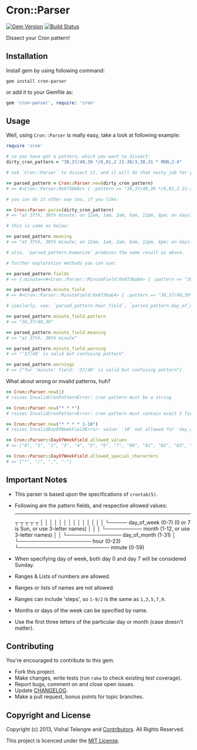Cron::Parser
============

[![Gem Version](https://badge.fury.io/rb/cron-parser.png)](http://badge.fury.io/rb/cron-parser)
[![Build Status](https://travis-ci.org/vishaltelangre/cron-parser.png?branch=master)](https://travis-ci.org/vishaltelangre/cron-parser)

Dissect your Cron pattern!

## Installation

Install gem by using following command:

    gem install cron-parser

or add it to your Gemfile as:

```ruby
gem 'cron-parser', require: 'cron'
```

## Usage

Well, using `Cron::Parser` is really easy, take a look at following example:

```ruby
require 'cron'

# so you have got a pattern, which you want to dissect:
dirty_cron_pattern = "38,37/40,39 */6,01,2 21-30/3,30,31 * MON,2-4"

# ask `Cron::Parser` to dissect it, and it will do that nasty job for you:

>> parsed_pattern = Cron::Parser.new(dirty_cron_pattern)
# => #<Cron::Parser:0x973860c> { :pattern => "38,37/40,39 */6,01,2 21-30/3,30,31 * MON,2-4", :fields => {:minute=>#<Cron::Parser::MinuteField:0x9736ab4> { :pattern => "38,37/40,39", :warning => '37/40' is valid but confusing pattern, :meaning => "at 37th, 38th minute" }, :hour=>#<Cron::Parser::HourField:0x9743bd8> { :pattern => "*/6,01,2", :meaning => "on 12am, 1am, 2am, 6am, 12pm, 6pm" }, :day_of_month=>#<Cron::Parser::DayOfMonthField:0x9537768> { :pattern => "21-30/3,30,31", :meaning => "on days: 21st, 24th, 27th, 30th, 30th, 31st" }, :month=>#<Cron::Parser::MonthField:0x9586110> { :pattern => "*", :meaning => "every month" }, :day_of_week=>#<Cron::Parser::DayOfWeekField:0x958f224> { :pattern => "MON,2-4", :meaning => "on Tuesday, Wednsday, Thursday, Monday" }} }

# you can do it other way too, if you like:

>> Cron::Parser.parse(dirty_cron_pattern)
# => "at 37th, 38th minute; on 12am, 1am, 2am, 6am, 12pm, 6pm; on days: 21st, 24th, 27th, 30th, 30th, 31st; every month; on Tuesday, Wednsday, Thursday, Monday"

# this is same as below:

>> parsed_pattern.meaning
# => "at 37th, 38th minute; on 12am, 1am, 2am, 6am, 12pm, 6pm; on days: 21st, 24th, 27th, 30th, 30th, 31st; every month; on Tuesday, Wednsday, Thursday, Monday"

# also, `parsed_pattern.humanize` produces the same result as above.

# further exploration methods you can use:

>> parsed_pattern.fields
# => {:minute=>#<Cron::Parser::MinuteField:0x9736ab4> { :pattern => "38,37/40,39", :warning => '37/40' is valid but confusing pattern, :meaning => "at 37th, 38th minute" }, :hour=>#<Cron::Parser::HourField:0x9743bd8> { :pattern => "*/6,01,2", :meaning => "on 12am, 1am, 2am, 6am, 12pm, 6pm" }, :day_of_month=>#<Cron::Parser::DayOfMonthField:0x9537768> { :pattern => "21-30/3,30,31", :meaning => "on days: 21st, 24th, 27th, 30th, 30th, 31st" }, :month=>#<Cron::Parser::MonthField:0x9586110> { :pattern => "*", :meaning => "every month" }, :day_of_week=>#<Cron::Parser::DayOfWeekField:0x958f224> { :pattern => "MON,2-4", :meaning => "on Tuesday, Wednsday, Thursday, Monday" }}

>> parsed_pattern.minute_field
# => #<Cron::Parser::MinuteField:0x9736ab4> { :pattern => "38,37/40,39", :warning => '37/40' is valid but confusing pattern, :meaning => "at 37th, 38th minute" }

# similarly, see: `parsed_pattern.hour_field`, `parsed_pattern.day_of_month_field`, `parsed_pattern.month_field`, `parsed_pattern.day_of_week_field`

>> parsed_pattern.minute_field.pattern
# => "38,37/40,39"

>> parsed_pattern.minute_field.meaning
# => "at 37th, 38th minute"

>> parsed_pattern.minute_field.warning
# => "'37/40' is valid but confusing pattern"

>> parsed_pattern.warnings
# => ["for 'minute' field: '37/40' is valid but confusing pattern"]
```

What about wrong or invalid patterns, huh?

```ruby
>> Cron::Parser.new(1)
# raises InvalidCronPatternError: cron pattern must be a string

>> Cron::Parser.new("* * *")
# raises InvalidCronPatternError: cron pattern must contain exact 5 fields seperated by whitespaces

>> Cron::Parser.new("* * * * 1-10")
# raises InvalidDayOfWeekFieldError: value: '10' not allowed for 'day_of_week' field, run: 'Cron::Parser::DayOfWeekField.allowed_values' to know valid values

>> Cron::Parser::DayOfWeekField.allowed_values
# => ["0", "1", "2", "3", "4", "5", "6", "7", "00", "01", "02", "03", "04", "05", "06", "07", "SUN", "MON", "TUE", "WED", "THU", "FRI", "SAT"]

>> Cron::Parser::DayOfWeekField.allowed_special_characters
# => ["*", "/", ",", "-"]
```

## Important Notes
* This parser is based upon the specifications of `crontab(5)`.
* Following are the pattern fields, and respective allowed values:

    *    *    *    *    *
    ┬    ┬    ┬    ┬    ┬
    │    │    │    │    │
    │    │    │    │    │
    │    │    │    │    └───── day_of_week (0-7) (0 or 7 is Sun, or use 3-letter names)
    │    │    │    └────────── month (1-12, or use 3-letter names)
    │    │    └─────────────── day_of_month (1-31)
    │    └──────────────────── hour (0-23)
    └───────────────────────── minute (0-59)

* When specifying day of week, both day 0 and day 7 will be considered Sunday.
* Ranges & Lists of numbers are allowed.
* Ranges or lists of names are not allowed.
* Ranges can include 'steps', so `1-9/2` is the same as `1,3,5,7,9`.
* Months or days of the week can be specified by name.
* Use the first three letters of the particular day or month (case doesn't matter).

## Contributing

You're encouraged to contribute to this gem.

* Fork this project.
* Make changes, write tests (run `rake` to check existing test coverage).
* Report bugs, comment on and close open issues.
* Update [CHANGELOG](CHANGELOG.md).
* Make a pull request, bonus points for topic branches.

## Copyright and License

Copyright (c) 2013, Vishal Telangre and [Contributors](CHANGELOG.md). All Rights Reserved.

This project is licenced under the [MIT License](LICENSE.md).
